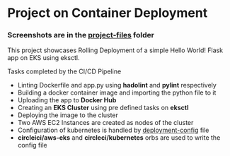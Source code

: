 # Project on Container Deployment

### Screenshots are in the [project-files](https://github.com/akshtrikha/cap-project/tree/main/project-files) folder

This project showcases Rolling Deployment of a simple Hello World! Flask app on EKS using eksctl.

Tasks completed by the CI/CD Pipeline

-   Linting Dockerfile and app.py using **hadolint** and **pylint** respectively
-   Building a docker container image and importing the python file to it
-   Uploading the app to **Docker Hub**
-   Creating an **EKS Cluster** using pre defined tasks on **eksctl**
-   Deploying the image to the cluster
-   Two AWS EC2 Instances are created as nodes of the cluster
-   Configuration of kubernetes is handled by [deployment-config](https://github.com/akshtrikha/cap-project/blob/main/deployment-config.yml) file
-   **circleici/aws-eks** and **circleci/kubernetes** orbs are used to write the config file
